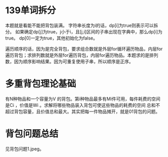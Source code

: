 # 139单词拆分
本题就是看能不能把背包装满。
字符串长度为i的话，dp[i]为true则表示可以拆分。
如果确定dp[j]为true，j小于i，且[j,i]区间的子串出现在字典中，那么dp[i]为true。
dp[0]一定为true，其他初始化为false。

遍历顺序的话，因为是完全背包，要求组合数就是外层for循环遍历物品，内层for遍历背包；求排列数就是外层for遍历背包，内层for遍历物品。本题求的是排列数，因为顺序影响结果。因为可重复使用子串，所以顺序是正序。

# 多重背包理论基础
有N种物品和一个容量为V 的背包。第i种物品最多有Mi件可用，每件耗费的空间是Ci ，价值是Wi 。求解将哪些物品装入背包可使这些物品的耗费的空间 总和不超过背包容量，且价值总和最大。其实把每一件物品摊开，就是01背包的问题。

# 背包问题总结
见背包问题1.jpeg。